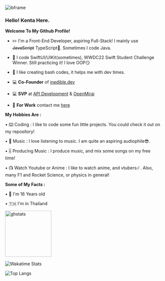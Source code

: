 ![ibframe](https://user-images.githubusercontent.com/35761701/163727732-0dff1d22-3eb8-4a59-a504-c5b70d784ada.png)

### **Hello! Kenta Here.**

**Welcome To My Github Profile!**
  
  - ✏️ I'm a Front-End Developer, aspiring Full-Stack! I mainly use ~~JavaScript~~ TypeScript🤣. Sometimes I code Java.

  - 📱 I code SwiftUI/UIKit(sometimes), WWDC22 Swift Student Challenge Winner. Still practicing it! I love OOP😏

  - 💾 I like creating bash codes, it helps me with dev times.
  
  - 💻 **Co-Founder** of [inedible.dev](https://github.com/inedible-dev)

  - 💻 **SVP** at [API Development](https://github.com/api-development) & [OpenMirai](https://github.com/openmirai)

  - 💼 **For Work** contact me [here](mailto:wongkraiwich@inedible.dev?subject=From%20GitHub)

**My Hobbies Are :**
   
   • ⌨️ Coding : I like to code some fun little projects. You could check it out on my repository!
   
   • 🎵 Music : I love listening to music. I am quite an aspiring audiophile😎.
   
   • 🎚 Producing Music : I produce music, and mix some songs on my free time!
  
   • 📺 Watch Youtube or Anime : I like to watch anime, and vtubers☄️. Also, many F1 and Rocket Science, or physics in general!
  
**Some of My Facts :**

   • 🤔 I'm 16 Years old
   
   • 🇹🇭 I'm in Thailand
   
   <img src="https://github-readme-stats.vercel.app/api?hide_title=true&hide_rank=false&show_icons=true&include_all_commits=false&count_private=true&disable_animations=false&theme=dark&locale=en&hide_border=true&username=Kentakoong" height="150" alt="ghstats"  />
   
   ![Wakatime Stats](https://github-readme-stats.vercel.app/api/wakatime?username=kentakoong&theme=dark&layout=compact)
   
   ![Top Langs](https://github-readme-stats.vercel.app/api/top-langs/?username=kentakoong&theme=dark&layout=compact)

